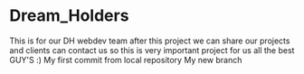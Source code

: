# Dream_Holders

This is for our DH webdev team after this project we can share our projects and clients can contact us so this is very important project for us all the best GUY'S :)
My first commit from local repository
My new branch
